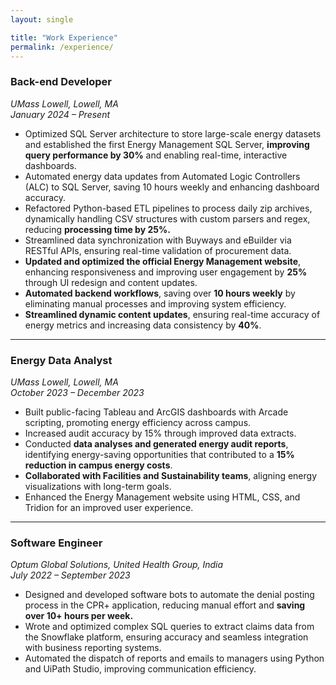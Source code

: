 ```yaml
---
layout: single

title: "Work Experience"
permalink: /experience/
---
```

### **Back-end Developer**  
*UMass Lowell, Lowell, MA*  
*January 2024 – Present*  

- Optimized SQL Server architecture to store large-scale energy datasets and established the first Energy
Management SQL Server, **improving query performance by 30%** and enabling real-time, interactive dashboards.
- Automated energy data updates from Automated Logic Controllers (ALC) to SQL Server, saving 10 hours weekly
and enhancing dashboard accuracy.
- Refactored Python-based ETL pipelines to process daily zip archives, dynamically handling CSV structures with
custom parsers and regex, reducing **processing time by 25%.**
- Streamlined data synchronization with Buyways and eBuilder via RESTful APIs, ensuring real-time validation of
procurement data.
- **Updated and optimized the official Energy Management website**, enhancing responsiveness and improving user engagement by **25%** through UI redesign and content updates.  
- **Automated backend workflows**, saving over **10 hours weekly** by eliminating manual processes and improving system efficiency.  
- **Streamlined dynamic content updates**, ensuring real-time accuracy of energy metrics and increasing data consistency by **40%**.  

---

### **Energy Data Analyst**  
*UMass Lowell, Lowell, MA*  
*October 2023 – December 2023*  

- Built public-facing Tableau and ArcGIS dashboards with Arcade scripting, promoting energy efficiency across
campus.  
- Increased audit accuracy by 15% through improved data extracts.
- Conducted **data analyses and generated energy audit reports**, identifying energy-saving opportunities that contributed to a **15% reduction in campus energy costs**.  
- **Collaborated with Facilities and Sustainability teams**, aligning energy visualizations with long-term goals.
- Enhanced the Energy Management website using HTML, CSS, and Tridion for an improved user experience.

---

### **Software Engineer**  
*Optum Global Solutions, United Health Group, India*  
*July 2022 – September 2023*  

- Designed and developed software bots to automate the denial posting process in the CPR+ application, reducing
manual effort and **saving over 10+ hours per week.**
- Wrote and optimized complex SQL queries to extract claims data from the Snowflake platform, ensuring accuracy
and seamless integration with business reporting systems.
- Automated the dispatch of reports and emails to managers using Python and UiPath Studio, improving
communication efficiency.
